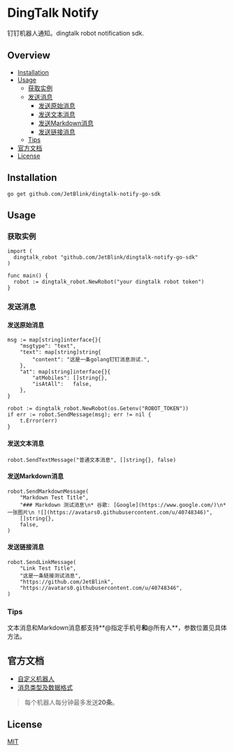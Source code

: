 # DingTalk Notify
钉钉机器人通知。dingtalk robot notification sdk.

## Overview

* [Installation](#Installation)
* [Usage](#Usage)
  * [获取实例](#获取实例)
  * [发送消息](#发送消息)
    * [发送原始消息](#发送原始消息)
    * [发送文本消息](#发送文本消息)
    * [发送Markdown消息](#发送markdown消息)
    * [发送链接消息](#发送链接消息)
  * [Tips](#Tips)
* [官方文档](#官方文档)
* [License](#license)

## Installation

```
go get github.com/JetBlink/dingtalk-notify-go-sdk
```

## Usage

### 获取实例

  ```
import (
	dingtalk_robot "github.com/JetBlink/dingtalk-notify-go-sdk"
)

func main() {
	robot := dingtalk_robot.NewRobot("your dingtalk robot token")
}
  ```

### 发送消息

#### 发送原始消息

```
msg := map[string]interface{}{
	"msgtype": "text",
	"text": map[string]string{
		"content": "这是一条golang钉钉消息测试.",
	},
	"at": map[string]interface{}{
		"atMobiles": []string{},
		"isAtAll":   false,
	},
}

robot := dingtalk_robot.NewRobot(os.Getenv("ROBOT_TOKEN"))
if err := robot.SendMessage(msg); err != nil {
	t.Error(err)
}
```

#### 发送文本消息

```
robot.SendTextMessage("普通文本消息", []string{}, false)
```

#### 发送Markdown消息

```
robot.SendMarkdownMessage(
	"Markdown Test Title",
	"### Markdown 测试消息\n* 谷歌: [Google](https://www.google.com/)\n* 一张图片\n ![](https://avatars0.githubusercontent.com/u/40748346)",
	[]string{},
	false,
)
```

#### 发送链接消息

```
robot.SendLinkMessage(
	"Link Test Title",
	"这是一条链接测试消息",
	"https://github.com/JetBlink",
	"https://avatars0.githubusercontent.com/u/40748346",
)
```

### Tips

文本消息和Markdown消息都支持**@指定手机号**和**@所有人**，参数位置见具体方法。

## 官方文档

* [自定义机器人](https://open-doc.dingtalk.com/docs/doc.htm?spm=a219a.7629140.0.0.karFPe&treeId=257&articleId=105735&docType=1)
* [消息类型及数据格式](https://open-doc.dingtalk.com/docs/doc.htm?treeId=172&articleId=104972&docType=1)
> 每个机器人每分钟最多发送**20条**。

## License

[MIT](https://opensource.org/licenses/MIT)
